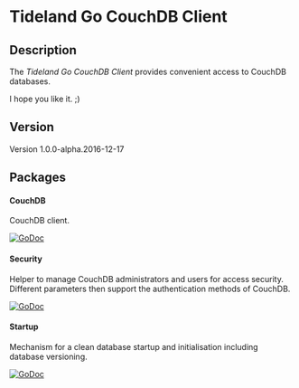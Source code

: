 # Tideland Go CouchDB Client

## Description

The *Tideland Go CouchDB Client* provides convenient access to CouchDB
databases.

I hope you like it. ;)

## Version

Version 1.0.0-alpha.2016-12-17

## Packages

#### CouchDB

CouchDB client.

[![GoDoc](https://godoc.org/github.com/tideland/gocouch/couchdb?status.svg)](https://godoc.org/github.com/tideland/gocouch/couchdb)

#### Security

Helper to manage CouchDB administrators and users
for access security. Different parameters then
support the authentication methods of CouchDB. 

[![GoDoc](https://godoc.org/github.com/tideland/gocouch/security?status.svg)](https://godoc.org/github.com/tideland/gocouch/security)


#### Startup

Mechanism for a clean database startup and initialisation including database versioning.

[![GoDoc](https://godoc.org/github.com/tideland/gocouch/startup?status.svg)](https://godoc.org/github.com/tideland/gocouch/startup)
